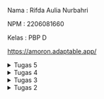 Nama    : Rifda Aulia Nurbahri

NPM     : 2206081660

Kelas   : PBP D

https://amoron.adaptable.app/

<details>

<summary>Tugas 5</summary>

<h1>Manfaat Elemen Selector</h1>

Element selector adalah selector CSS yang memilih elemen HTML berdasarkan nama tag-nya. Misalnya, selector `p` akan memilih semua elemen `<p>` di dokumen. Element selector berguna untuk mengatur gaya umum untuk elemen tertentu, seperti warna font, ukuran font, margin, padding, dll. Element selector sebaiknya digunakan ketika kita ingin menerapkan gaya yang konsisten dan seragam untuk elemen yang sama di seluruh halaman web.
    
<h1>HTML5 Tag</h1>

HTML5 Tag adalah tag HTML yang diperkenalkan atau diperbarui dalam versi HTML5. Beberapa contoh HTML5 Tag adalah:
1. `<article>`: Menentukan konten mandiri yang dapat berdiri sendiri atau didistribusikan secara terpisah, seperti artikel blog, berita, komentar, dll.
2. `<aside>`: Menentukan konten yang terkait secara tidak langsung dengan konten utama halaman, seperti sidebar, kotak iklan, dll.
3. `<audio>`: Menentukan suara atau musik yang tertanam dalam halaman, dan menyediakan kontrol pemutar untuk pengguna.
4. `<canvas>`: Menentukan area grafis yang dapat digambar dengan menggunakan skrip (biasanya JavaScript), seperti membuat grafik, animasi, game, dll.
5. `<datalist>`: Menentukan daftar opsi yang telah ditentukan sebelumnya untuk kontrol input, seperti kotak teks dengan fitur autocompletion.
6. `<details>`: Menentukan detail tambahan yang dapat dilihat atau disembunyikan oleh pengguna, seperti FAQ, petunjuk, dll.
7. `<figure>`: Menentukan konten mandiri yang biasanya memiliki keterangan, seperti gambar, diagram, kutipan, dll.
8. `<footer>`: Menentukan footer untuk dokumen atau bagian, seperti informasi hak cipta, tautan navigasi, dll.
9. `<header>`: Menentukan header untuk dokumen atau bagian, seperti judul, logo, menu, dll.
10. `<nav>`: Menentukan bagian navigasi dalam halaman, seperti menu utama, breadcrumb, dll.
11. `<section>`: Menentukan bagian dalam dokumen yang memiliki topik terkait, seperti bab buku, subjudul artikel, dll.
12. `<video>`: Menentukan video yang tertanam dalam halaman, dan menyediakan kontrol pemutar untuk pengguna.

<h1>Perbedaan antara Margin dan Padding</h1>

Margin dan padding adalah properti CSS yang berhubungan dengan ruang di sekitar dan di dalam elemen. Perbedaan utamanya adalah:
- Margin adalah ruang di luar elemen. Margin digunakan untuk membuat jarak antara elemen dengan elemen lain di sekitarnya. Margin tidak termasuk dalam ukuran elemen dan tidak mempengaruhi warna latar belakang atau gambar elemen. Margin juga dapat menyebabkan fenomena collapsing margin, yaitu ketika margin vertikal dari dua elemen bersebelahan saling tumpang tindih dan menghasilkan margin gabungan yang lebih kecil dari jumlah margin aslinya.
- Padding adalah ruang di dalam elemen. Padding digunakan untuk membuat jarak antara konten dengan batas elemen. Padding termasuk dalam ukuran elemen dan mempengaruhi warna latar belakang atau gambar elemen. Padding tidak menyebabkan collapsing margin.
    
<h1>Perbedaan antara framework CSS Tailwind dan Bootstrap</h1>

Framework CSS Tailwind dan Bootstrap adalah framework CSS yang populer dan banyak digunakan oleh para pengembang web. Perbedaan utamanya adalah:
- Tailwind adalah framework CSS utility-first yang memberikan kelas utilitas untuk membangun desain kustom. Tailwind tidak menawarkan komponen siap pakai yang dapat digunakan langsung, melainkan memberikan alat untuk membuatnya dengan cepat dan mudah. Tailwind lebih fleksibel dan dapat disesuaikan sesuai kebutuhan dan preferensi pengembang. Tailwind juga menghasilkan kode CSS yang lebih ringkas dan efisien dengan menggunakan fitur PurgeCSS yang menghapus kelas utilitas yang tidak digunakan dari file CSS akhir.
- Bootstrap adalah framework CSS komponen-based yang memberikan komponen siap pakai yang dirancang untuk bekerja dengan baik bersama-sama. Bootstrap memudahkan pengembang untuk membuat website dengan cepat dengan gaya yang konsisten. Bootstrap juga menyediakan sistem grid responsif yang memudahkan pengembang untuk mengatur layout website. Bootstrap kurang fleksibel dan dapat disesuaikan dibandingkan dengan Tailwind, karena pengembang harus mengikuti aturan dan konvensi yang ditetapkan oleh Bootstrap. Bootstrap juga cenderung menghasilkan kode CSS yang lebih besar dan berlebihan karena mengandung banyak komponen dan kelas yang mungkin tidak dibutuhkan oleh pengembang.

Kapan sebaiknya kita menggunakan Bootstrap daripada Tailwind, dan sebaliknya? Jawabannya tergantung pada kebutuhan dan tujuan proyek web yang sedang dikerjakan. Secara umum, kita sebaiknya menggunakan Bootstrap jika:
- Kita ingin membuat website dengan cepat tanpa harus memikirkan desain kustom.
- Kita ingin menggunakan komponen siap pakai yang sudah teruji dan terintegrasi dengan baik.
- Kita tidak terlalu peduli dengan ukuran file CSS atau kinerja website.
- Kita tidak ingin belajar banyak kelas utilitas baru atau menulis CSS sendiri.
- Kita tidak keberatan dengan gaya default Bootstrap yang mungkin sudah terlalu umum atau membosankan.

Sebaliknya, kita sebaiknya menggunakan Tailwind jika:
- Kita ingin membuat website dengan desain kustom yang unik dan sesuai dengan visi kita.
- Kita ingin memiliki kontrol penuh atas gaya dan layout website.
- Kita peduli dengan ukuran file CSS atau kinerja website.
- Kita ingin belajar banyak kelas utilitas baru atau menulis CSS sendiri.
- Kita ingin menghindari gaya default Bootstrap yang mungkin sudah terlalu umum atau membosankan.

<h1>Implementasi Checklist</h1>

</details>

<details>

<summary> Tugas 4 </summary>

<h1> Django UserCreationForm </h1>

Django UserCreationForm adalah formulir yang digunakan untuk membuat pengguna baru yang dapat menggunakan aplikasi web kita. Formulir ini memiliki tiga bidang: username, password1, dan password2 (yang pada dasarnya digunakan untuk konfirmasi password).

Berikut adalah beberapa kelebihan dan kekurangan dari Django UserCreationForm:

Kelebihan:

1. Django UserCreationForm merupakan bagian dari sistem otentikasi pengguna bawaan Django.

2. Formulir ini memiliki fungsi save() yang memungkinkan kita untuk menyimpan instance Pengguna ke dalam basis data.

3. Django UserCreationForm memiliki fitur keamanan bawaan yang cukup kuat untuk melindungi aplikasi web dari ancaman seperti SQL injection, Cross-site scripting, Clickjacking dan berbagai bentuk serangan lainnya.

Kekurangan:

1. Django secara umum dianggap sebagai perangkat lunak monolitik yang besar. Hal ini memungkinkan komunitas untuk mengembangkan ratusan modul dan aplikasi yang dapat digunakan kembali, tetapi juga membatasi kecepatan pengembangan Django.

2. Django perlu mempertahankan kompatibilitas mundur, sehingga perkembangannya berlangsung lambat.

3. Kerangka kerja ini mendorong kita ke dalam pola tertentu, tetapi lebih menyenangkan ketika kita dapat memprogram sendiri memilih arsitektur, struktur, dan pola desain.

<h1> Perbedaan Antara Autentikasi dan Otorisasi dalam Konteks Django </h1>

Dalam konteks Django, autentikasi dan otorisasi memiliki peran yang sangat penting dan berbeda:

Autentikasi adalah proses verifikasi identitas pengguna. Dengan kata lain, sistem memastikan bahwa pengguna adalah siapa yang mereka klaim. Misalnya, ketika pengguna mencoba masuk, sistem akan memeriksa apakah kombinasi nama pengguna dan kata sandi yang diberikan cocok dengan apa yang ada di basis data.

Otorisasi, di sisi lain, menentukan apa yang dapat dilakukan pengguna yang telah terautentikasi. Ini berarti sistem memeriksa hak akses pengguna dan memutuskan apakah mereka diizinkan untuk melakukan tindakan tertentu (misalnya, mengedit atau menghapus suatu pos).

Kedua konsep ini penting karena mereka membantu menjaga keamanan aplikasi web Django. Autentikasi membantu mencegah akses yang tidak sah dengan memastikan hanya pengguna yang sah yang dapat masuk. Sementara itu, otorisasi membantu mencegah penyalahgunaan aplikasi dengan membatasi apa yang dapat dilakukan pengguna setelah mereka masuk.

<h1>Cookies dalam Konteks Aplikasi Web</h1>

Cookies dalam konteks aplikasi web adalah file teks kecil yang berisi potongan data — seperti nama pengguna dan kata sandi — yang digunakan untuk mengidentifikasi komputer kita saat kita menggunakan jaringan. Cookies spesifik digunakan untuk mengidentifikasi pengguna spesifik dan meningkatkan pengalaman browsing web mereka.

Django menggunakan cookies dalam manajemen sesi pengguna. Django menyediakan kerangka kerja sesi yang memungkinkan kita menyimpan dan mengambil data secara acak berdasarkan setiap pengunjung situs. Django mengabstraksi proses pengiriman dan penerimaan cookies, dengan menempatkan cookie ID sesi di sisi klien, dan menyimpan semua data terkait di sisi server. Dengan cara ini, hanya ID sesi yang terlihat oleh pengguna, sementara data sesi tetap tersembunyi di server.

Untuk menggunakan sesi berbasis cookies, kita dapat mengatur pengaturan SESSION_ENGINE menjadi “django.contrib.sessions.backends.signed_cookies”. Data sesi akan disimpan menggunakan alat Django untuk penandatanganan kriptografis dan pengaturan SECRET_KEY.

Penting untuk dicatat bahwa meskipun cookies sangat berguna untuk mempertahankan status aplikasi dan memberikan pengalaman yang dipersonalisasi kepada pengguna, mereka juga dapat menimbulkan masalah privasi jika tidak ditangani dengan benar. Oleh karena itu, penting untuk selalu menggunakan praktek terbaik keamanan saat bekerja dengan cookies.

<h1>Keamanan Penggunaan Cookies</h1>

Penggunaan cookies dalam pengembangan web umumnya dianggap aman. Cookies sendiri cukup tidak berbahaya; mereka diproses dan disimpan oleh browser web kita dan sangat penting untuk beberapa fungsi di situs web. Mereka tidak menyebar virus atau malware. Mereka tidak dapat membaca dokumen atau informasi lain dari hard drive kita. Mereka tidak mengetahui dan tidak mengandung kata sandi kita, alamat email kita, atau informasi pribadi lainnya.

Namun, meskipun cookies secara umum aman, ada beberapa risiko keamanan dan privasi yang perlu diwaspadai:

1. Pelacakan Pengguna: Cookies dapat digunakan oleh situs web untuk melacak perilaku pengguna, yang dapat menimbulkan masalah privasi.

2. Serangan Pencurian Cookie (Cookie Theft): Jika seorang penyerang dapat mencuri cookie dari pengguna, mereka mungkin dapat menyamar sebagai pengguna tersebut.

3. Serangan Pemalsuan Permintaan Situs Lintas (Cross-Site Request Forgery): Seorang penyerang dapat memanfaatkan fakta bahwa cookies disertakan dalam setiap permintaan ke situs web untuk memaksa pengguna melakukan tindakan yang tidak mereka inginkan.

<h1>Implementasi Checklist</h1>

<h2>Mengimplementasi Fungsi Registrasi, Login, dan Logout</h2>

1. Mengimplementasi Fungsi Registrasi

Pertama-tama saya membuka `views.py` yang ada pada subdirektori `main` dan membuat fungsi dengan nama `register` yang menerima parameter `request`. Saya mengimpor `redirect`, `UserCreationForm`, dan `messages` untuk keperluan fungsi ini. 

```python
from django.shortcuts import redirect
from django.contrib.auth.forms import UserCreationForm
from django.contrib import messages  
```

Berikut adalah fungsi `register` yang dibuat

```python
def register(request):
    form = UserCreationForm()

    if request.method == "POST":
        form = UserCreationForm(request.POST)
        if form.is_valid():
            form.save()
            messages.success(request, 'Your account has been successfully created!')
            return redirect('main:login')
    context = {'form':form}
    return render(request, 'register.html', context)
```

Setelah itu saya membuat laman `register.html` pada `main/templates`

```html
{% extends 'base.html' %}

{% block meta %}
    <title>Register</title>
{% endblock meta %}

{% block content %}  

<div class = "login">
    
    <h1>Register</h1>  

        <form method="POST" >  
            {% csrf_token %}  
            <table>  
                {{ form.as_table }}  
                <tr>  
                    <td></td>
                    <td><input type="submit" name="submit" value="Daftar"/></td>  
                </tr>  
            </table>  
        </form>

    {% if messages %}  
        <ul>   
            {% for message in messages %}  
                <li>{{ message }}</li>  
                {% endfor %}  
        </ul>   
    {% endif %}

</div>  

{% endblock content %}
```

Saya juga mengimpor fungsi `register` ke `urls.py` dan menambahkan path url ke dalam `urlpatterns`

```python
from main.views import register
```

```python
path('register/', register, name='register'),
```

2. Mengimplementasi Fungsi Login

Pada `views.py` saya menambahkan import `authenticate` dan `login`

```python
from django.contrib.auth import authenticate, login
```

Selanjutnya saya membuat fungsi `login`

```python
def login_user(request):
    if request.method == 'POST':
        username = request.POST.get('username')
        password = request.POST.get('password')
        user = authenticate(request, username=username, password=password)
        if user is not None:
            login(request, user)
            return redirect('main:show_main')
        else:
            messages.info(request, 'Sorry, incorrect username or password. Please try again.')
    context = {}
    return render(request, 'login.html', context)
```

Saya juga membuat laman `login.html` baru pada `main/templates`

```html
{% extends 'base.html' %}

{% block meta %}
    <title>Login</title>
{% endblock meta %}

{% block content %}

<div class = "login">

    <h1>Login</h1>

    <form method="POST" action="">
        {% csrf_token %}
        <table>
            <tr>
                <td>Username: </td>
                <td><input type="text" name="username" placeholder="Username" class="form-control"></td>
            </tr>
                    
            <tr>
                <td>Password: </td>
                <td><input type="password" name="password" placeholder="Password" class="form-control"></td>
            </tr>

            <tr>
                <td></td>
                <td><input class="btn login_btn" type="submit" value="Login"></td>
            </tr>
        </table>
    </form>

    {% if messages %}
        <ul>
            {% for message in messages %}
                <li>{{ message }}</li>
            {% endfor %}
        </ul>
    {% endif %}     
        
    Don't have an account yet? <a href="{% url 'main:register' %}">Register Now</a>

</div>

{% endblock content %}
```

Pada `urls.py` saya mengimport fungsi `login_user` dan menambahkan path url ke dalam `urlpatterns`

```python
from main.views import login_user
```

```python
...
path('login/', login_user, name='login'),
...
```

3. Mengimplementasikan Fungsi Logout

Pada `views.py` saya menambahkan import `logout`

```python
from django.contrib.auth import logout
```

Kemudian saya membuat fungsi `logout` dengan parameter `request`

```python
def logout_user(request):
    logout(request)
    return redirect('main:login')
```

Saya juga menambahkan button logout pada `main.html` yang ada pada `main/templates`

```html
...
<a href="{% url 'main:logout' %}">
    <button>
        Logout
    </button>
</a>
...
```

Terakhir saya membuka `urls.py` kembali yanga da pada folder `main` untuk mengimport fungsi `logout_user` yang telah dibuat dan menambahkan path url ke dalam `urlpatterns`

```python
from main.views import logout_user
```

```python
...
path('logout/', logout_user, name='logout'),
...
```

<h2>Membuat 2 Akun Pengguna dengan 3 Dummy Data</h2>

Pertama-tama saya menjalankan `python manage.py runserver` pada direktori lokal `amoron`. Setelah server berhasil dijalankan saya membuka `http://localhost:8000/`. Pada laman tersebut saya melakukan `register`. Register ini dilakukan pada `register.html` yang telah saya buat. Saya membuat dua akun dengan username `rifda` dan `hantu`. Setelah akun berhasil dibuat, saya melakukan login pada masing-masing akun, tampilan login ini sesuai dengan `login.html` yang telah saya buat. Terakhir saya menambahkan tiga dummy data dengan klik tombol `Add New Product`


<h2>Menghubungkan Model Item dengan User</h2>

Hal yang pertama saya lakukan adalah membuka `models.py` yang ada pada subdirektori `main` dan melakukan import

```python
from django.contrib.auth.models import User
```

Pada model `Product` yang telah dibuat saya menambahkan kode berikut

```python
class Product(models.Model):
    user = models.ForeignKey(User, on_delete=models.CASCADE)
    ...
```

Setelah itu, pada `views.py` saya mengubah bagian conditional if pada kode fungsi `create_product`menjadi sebagai berikut

```python
def create_product(request):
 form = ProductForm(request.POST or None)

 if form.is_valid() and request.method == "POST":
     product = form.save(commit=False)
     product.user = request.user
     product.save()
     return HttpResponseRedirect(reverse('main:show_main'))
 ...
```

Pada fungsi `show_main` saya juga mengubah variable `products` menjadi sebagauiberikut agar `Product` yang ditampilkan adalah `Product` yang terasosiasikan dengan pengguna yang sedang login

```python
def show_main(request):
    products = Product.objects.filter(user=request.user)
...
```

Karena melakukan modifikasi pada model maka saya melakukan migrasi model dengan menjalankan `python manage.py makemigration` serta `python manage.py migrate`.

<h2>Menampilkan detail informasi pengguna yang sedang Logged in</h2>

Untuk menampilkan pengguna yang sedang login saya hanya mengganti value dari `name` pada fungsi `show_main` yang ada pada `view.py` menjadi seperti berikut

```python
def show_main(request):
    products = Product.objects.filter(user=request.user)

    context = {
        'name': request.user.username,
    ...
    }
```

Saya menerapkan cookies untuk menambahkan data last login dan menampilkannya ke halaman main.

Pertama-tama saya melakukan impor  `HttpResponseRedirect`, `reverse`, dan `datetime` pada `views.py` yang ada di subdirektori `main`

```python
import datetime
from django.http import HttpResponseRedirect
from django.urls import reverse
```

Pada fungsi `login_user` saya mengganti kode yang ada pada blok `if user is nor None` untuk menambahkan cookie `last_login` agar dapat melihat kapan terakhir kali pengguna melakukan login

```python
...
if user is not None:
    login(request, user)
    response = HttpResponseRedirect(reverse("main:show_main")) 
    response.set_cookie('last_login', str(datetime.datetime.now()))
    return response
...
```

Saya juga mengubah fungsi `show_main` dengan menambahkan key `last_login` seperti berikut

```python
def show_main(request):
    products = Product.objects.filter(user=request.user)

    context = {
        'name': request.user.username,
        'app': 'Amoron Rental',
        'kelas' : 'PBP D',
        'products' : products,
        'last_login': request.COOKIES['last_login'],
    }

    return render(request, "main.html", context)
```

Pada fungsi `logout_user` juga diubah menjadi seperti berikut

```python
def logout_user(request):
    logout(request)
    response = HttpResponseRedirect(reverse('main:login'))
    response.delete_cookie('last_login')
    return response
```

Terakhir, untuk menampilkan data last login pada laman, saya menambahkan kode berikut pada `main.html`

```html
<h5>Sesi terakhir login: {{ last_login }}</h5>
```

<h1> BONUS </h1>

Berikut adalah pengimplementasian tombol `Delete`, `Increment Amount`, dan `Decrement Amount` yang fungsional

[![message-Image-1695724041601.jpg](https://i.postimg.cc/rmD4905m/message-Image-1695724041601.jpg)](https://postimg.cc/0MqrkNWR)

</details>

<details>
    
<summary> Tugas 3 </summary>

<h1>Perbedaan antara form POST dan form GET dalam Django</h1>

Dalam Django, form POST dan form GET memiliki perbedaan dalam cara mereka mengirimkan data:

- Form POST: Form ini mengirimkan data dengan cara membundel data formulir, mengenkodasinya untuk transmisi, mengirimkannya ke server, dan kemudian menerima kembali responsnya. Data yang dikirimkan tidak ditampilkan di URL.

- Form GET: Form ini mengirimkan data dengan cara membundel data yang dikirimkan menjadi sebuah string, dan menggunakan string ini untuk membuat URL. Data yang dikirimkan akan ditampilkan di URL.

Jadi, perbedaan utama antara keduanya adalah bagaimana data dikirimkan dan apakah data tersebut ditampilkan di URL atau tidak.

<h1>Perbedaan Utama antara XML, JSON, dan HTML dalam Konteks Pengiriman Data</h1>

XML, JSON, dan HTML adalah teknologi yang digunakan untuk mengelola dan mengirimkan data, tetapi mereka memiliki perbedaan utama dalam konteks pengiriman data:

- XML (eXtensible Markup Language): XML adalah bahasa markup yang digunakan untuk menyimpan dan berbagi data antar aplikasi. XML memiliki struktur pohon dalam membentuk datanya dengan menggunakan tag dan atribut. XML dapat digunakan dalam berbagai bahasa pemrograman seperti Java, Python, atau C#. Selain itu, XML juga digunakan dalam web service, message passing, dan pembuatan dokumen.

- JSON (JavaScript Object Notation): JSON adalah format pertukaran data terbuka yang dapat dibaca baik oleh manusia maupun mesin. JSON bersifat independen dari setiap bahasa pemrograman dan merupakan output API umum dalam berbagai aplikasi. JSON menggunakan struktur data yang mirip dengan objek-objek JavaScript. Data disimpan dalam bentuk key-value pairs, yang bisa menjadi array atau nested objects.

- HTML (HyperText Markup Language): HTML adalah bahasa markup yang digunakan untuk membuat halaman web dan aplikasi web. HTML mengurus tampilan dari dokumen dan bagaimana dokumen ini diakses di browser. HTML dapat mengubah teks menjadi gambar, tabel, tautan, dll.

Jadi, perbedaan utama antara ketiganya adalah bagaimana data disajikan dan dikirimkan:

- XML berfokus pada struktur dan konteks data.
- JSON berfokus pada transfer data dengan struktur yang lebih sederhana dan ringan.
- HTML berfokus pada penyajian data.

<h1>Alasan JSON sering digunakan dalam pertukaran data antara aplikasi web modern</h1>

JSON (JavaScript Object Notation) sering digunakan dalam pertukaran data antara aplikasi web modern karena beberapa alasan berikut:

- Ringan: JSON adalah format yang ringan, yang memungkinkan data dikirim dengan cepat melalui jaringan.
- Struktur Data Sederhana: Berbeda dengan XML dan format lainnya yang memiliki fungsi serupa, JSON memiliki struktur data yang sederhana dan mudah dipahami.
- Mudah Dibaca oleh Manusia dan Mesin: JSON dirancang agar mudah dibaca oleh manusia, membuatnya menjadi format yang baik untuk debugging dan inspeksi data1. Selain itu, JSON juga mudah dipahami oleh mesin.
- Dukungan Lintas Platform: JSON didukung oleh sebagian besar bahasa pemrograman modern, sehingga data dalam format JSON dapat dengan mudah diolah dan dimanipulasi di berbagai platform.
- Fleksibilitas dalam Representasi Data: JSON memungkinkan representasi yang fleksibel dari berbagai jenis data. Ini dapat mencakup tipe data dasar seperti string, angka, boolean, serta struktur yang lebih kompleks seperti objek dan array.
- Penggunaan Luas dalam API: JSON sering digunakan pada API karena struktur kode yang lebih ringkas dan mudah dipahami daripada XML.

<h1> Implementasi Checklist </h1>

<h2>Membuat Input Form untuk Menambahkan Objek Model pada App Sebelumnya</h2>

Pertama-tama saya membuat berkas baru pada direktori `main` dengan nama `forms.py`. Berikut adalah isi `forms.py` saya.

```python
from django.forms import ModelForm
from main.models import Product

class ProductForm(ModelForm):
    class Meta:
        model = Product
        fields = ["name", "description", "status", "amount", "price"]
```

Pada `fields` terdapat `name`, `description`, `status`, `amount`, dan `price` yang sesuai dengan variable yang ada pada `models.py` milik saya

Kemudian saya memodifikasi file `views.py`. Saya mengimport modul dan membuat fungsi baru bernama `create_product`

```python
def create_product(request):
    form = ProductForm(request.POST or None)

    if form.is_valid() and request.method == "POST":
        form.save()
        return HttpResponseRedirect(reverse('main:show_main'))

    context = {'form': form}
    return render(request, "create_product.html", context)
```

Saya juga mengubah fungsi `show_main` yang sudah ada pada berkas `views.py` menjadi seperti berikut 

```python
def show_main(request):
    products = Product.objects.all()
    
    context = {
        'app': 'Amoron Rental',
        'nama': 'Rifda Aulia Nurbahri',
        'kelas' : 'PBP D',
        'products' : products
    }

    return render(request, "main.html", context)
```

Pada `urls.py` di `main` saya menambahkan path url ke dalam `urlpattern`

```python
path('create-product', create_product, name='create_product'),
```

Kemudian saya membuat berkas baru HTML dengan nama `create_product.html` pada direktori `main/templates`

```html
{% extends 'base.html' %} 

{% block content %}
<h1 style="color:firebrick;">Add Rentable Appliances</h1>

<form method="POST">
    {% csrf_token %}
    <table style="background-color:lightgrey;">
        {{ form.as_table }}
        <tr>
            <td></td>
            <td>
                <input type="submit" value="Add Product" style="background-color:green; color:white;"/>
            </td>
        </tr>
    </table>
</form>

{% endblock %}
```

<h2>Menambahkan 5 Fungsi Views untuk Melihat Objek yang Sudah Ditambahkan dalam Format HTML, XML, JSON, XML by ID, dan JSON by ID</h2>

Pertama-tama saya membuka `views.py` pada direktori `main` dan melakukan import modul

```python
from django.http import HttpResponseRedirect
from main.forms import ProductForm
from django.urls import reverse
from main.models import Product
from django.http import HttpResponse
from django.core import serializers
```

Kemudian saya membuat fungsi baru dengan nama `create_product` untuk menampilkan data produk data HTML

```python
def create_product(request):
    form = ProductForm(request.POST or None)

    if form.is_valid() and request.method == "POST":
        form.save()
        return HttpResponseRedirect(reverse('main:show_main'))

    context = {'form': form}
    return render(request, "create_product.html", context)
```

Saya juga mengubah fungsi `show_main` yang sudah ada pada berkas `views.py` menjadi seperti berikut 

```python
def show_main(request):
    products = Product.objects.all()
    
    context = {
        'app': 'Amoron Rental',
        'nama': 'Rifda Aulia Nurbahri',
        'kelas' : 'PBP D',
        'products' : products
    }

    return render(request, "main.html", context)
```

Kemudian saya menambahkan fungsi `show_xml` dan `show_json` untuk mengembalikan data dalam bentuk XML dan JSON

```python
def show_xml(request):
    data = Product.objects.all()
    return HttpResponse(serializers.serialize("xml", data), content_type="application/xml")
```

```python
def show_json(request):
    data = Product.objects.all()
    return HttpResponse(serializers.serialize("json", data), content_type="application/json")
```

Saya juga menambahkan fungsi untuk mengembalikan data berdasarkan ID dalam bentuk XML dan JSON

```python
def show_xml_by_id(request, id):
    data = Product.objects.filter(pk=id)
    return HttpResponse(serializers.serialize("xml", data), content_type="application/xml")
```

```python
def show_json_by_id(request, id):
    data = Product.objects.filter(pk=id)
    return HttpResponse(serializers.serialize("json", data), content_type="application/json")
```

<h2>Membuat Routing URL untuk Tiap Views</h2>

Pertama-tama saya membuka `urls.py` yang ada pada folder `main` dan mengimport fungsi fungsi yang sudah saya buat pada poin nomor 2

```python
from main.views import show_main, create_product, show_xml, show_json, show_xml_by_id, show_json_by_id
```

Kemudian saya menambahkan path url ke dalam `urlpatterns` untuk mengakses fungsi yang sudah diimpor

```python
urlpatterns = [
    path('', show_main, name='show_main'),
    path('create-product', create_product, name='create_product'),
    path('xml/', show_xml, name='show_xml'),
    path('json/', show_json, name='show_json'),
    path('xml/<int:id>/', show_xml_by_id, name='show_xml_by_id'),
    path('json/<int:id>/', show_json_by_id, name='show_json_by_id')
]
```

<h2>Mengakses URL Menggunakan Postman</h2>

Pertama-tama saya membuka Postman dan melakukan `Send` request baru dengan method `GET` dan url
http://localhost:8000 untuk get html

[![message-Image-1694872656652.jpg](https://i.postimg.cc/bJwXJbb2/message-Image-1694872656652.jpg)](https://postimg.cc/Y4ZDDvdp)

[![message-Image-1695176106233.jpg](https://i.postimg.cc/3rcy4GVV/message-Image-1695176106233.jpg)](https://postimg.cc/G9v364cx)

[![message-Image-1695176353307.jpg](https://i.postimg.cc/pVhjBkfR/message-Image-1695176353307.jpg)](https://postimg.cc/6TKTWrbm)

[![message-Image-1695176353307.jpg](https://i.postimg.cc/pVhjBkfR/message-Image-1695176353307.jpg)](https://postimg.cc/6TKTWrbm)

`notes : screenshot get html diambil ketika saya menambahkan data baru jadi untuk get xml dan json isinya cuman ada dua product`

Kemudian url selanjutnya adalah http://localhost:8000/xml dan http://localhost:8000/xml/1

[![message-Image-1694872674810.jpg](https://i.postimg.cc/YCtBVJ93/message-Image-1694872674810.jpg)](https://postimg.cc/rKZHRZ50)

[![message-Image-1694872723766.jpg](https://i.postimg.cc/gkYMPdVn/message-Image-1694872723766.jpg)](https://postimg.cc/9znPG6Nh)

Terakhir, saya membuat request dengan method `GET` dengan url http://localhost:8000/json dan http://localhost:8000/json/1

[![message-Image-1694872751331.jpg](https://i.postimg.cc/L6n1PbRx/message-Image-1694872751331.jpg)](https://postimg.cc/WhczLSdZ)

[![message-Image-1694872762671.jpg](https://i.postimg.cc/260xkLFy/message-Image-1694872762671.jpg)](https://postimg.cc/2bBWT6tN)

<h1>BONUS</h1>

Untuk mengimplementasi bonus ini, saya menambahkan kode berikut pada file `main.html`

```html
<h2>You saved {{ products.count }} item(s) in this app</h2>
```

[![message-Image-1695026243103.jpg](https://i.postimg.cc/PqSymt06/message-Image-1695026243103.jpg)](https://postimg.cc/WDJ0VPNr)

</details>

<details>

<summary> Tugas 2 </summary>

<h1>Pembuatan Proyek Django</h1>

Pertama-tama saya membuka terminal untuk menyalakan virtual environment, kemudian saya membuat direktori baru dengan nama amoron yang diinisiasi dengan git. Pada direktori tersebut saya menambahkan beberapa dependencies dan memasangnya. Setelah itu saya membuat proyek Django bernama amoron dengan perintah`django-admin startproject amoron .`

<h1>Membuat Aplikasi Main pada Proyek Django</h1>

Pada tahap ini akan terbentuk direktori baru dengan nama main yang merupakan struktur awal dari aplikasi amoron. Saya menjalankan perintah berikut untuk membuat aplikasi main `python manage.py startapp main`. Kemudian saya menambahkan `'main'` ke list `INSTALLED_APPS` pada `settings.py`

<h1>Melakukan Routing pada Proyek</h1>

Pertama-tama saya membuat berkas`urls.py`pada direktori `main` kemudian saya mengisi `urls.py` dengan kode berikut
```python
from django.urls import path
from main.views import show_main

app_name = 'main'

urlpatterns = [
    path('', show_main, name='show_main'),
]
```
Setelah itu saya membuka berkas `urls.py` yang ada pada direktori `amoron`. Saya mengimpor fungsi `include` dari `django.urls` dan menambahkan rute url seperti di bawah ini agar adaptable bisa diakses
```python
from django.contrib import admin
from django.urls import path
from django.urls import path, include

urlpatterns = [
    path('admin/', admin.site.urls),
    path('', include('main.urls')),
    path('main/', include('main.urls'))
]
```

<h1>Membuat Model pada Aplikasi Main</h1>

Saya membuka file `models.py` pada direktori aplikasi `main` lalu mengisi berkas `models.py` dengan kode berikut
```python
from django.db import models

class Product(models.Model):
    name = models.CharField(max_length=255)
    amount = models.IntegerField()
    description = models.TextField()
    status = models.CharField(max_length=255)
    price = models.IntegerField()
```
Aplikasi saya memiliki atribut `name`, `amount`, `description`, `status`, dan `price`. Setelah itu saya melakukan migrasi model.

<h1>Membuat Fungsi untuk Dikembalikan ke Template HTML</h1>

Saya mengimpor fungsi `render` dari modul `django.shortcuts` kemudian saya menambahkan fungsi berikut
```python
def show_main(request):
    context = {
        'app': 'Amoron Rental',
        'nama': 'Rifda Aulia Nurbahri',
        'kelas' : 'PBP D'
    }

    return render(request, "main.html", context)
```
Sebelum itu saya sudah melakukan editing pada `main.html` di direktori `templates` agar tampilan web sesuai dengan yang saya mau.

<h1>Melakukan Deployment pada Adaptable</h1>

Saya melakukan `add`, `commit`, `push` pada repositori utama `amoron` ke GitHub. Setelah itu saya menghubungkan Adaptable saya dengan repositori tersebut dan memilih `Python App Template` sebagai template deployment dan `PostgreSQL` sebagai tipe basis data yang akan digunakan. Selanjutnya adalah penyesuaian python version dan memasukkan perintah `python manage.py migrate && gunicorn amoron.wsgi` pada `Start Command`. Terakhir, saya mencentang bagian `HTTP Listener on Port` dan memulai proses deployment aplikasi.

<h1>Request Client ke Web Aplikasi Berbasis Django</h1>

Berikut adalah bagan yang berisi request client ke web web aplikasi berbasis Django beserta responnya dan kaitan antara `urls.py`, `views.py`, `models.py`, dan berkas `html`.

<h2>Bagan</h2>

[![http-request-2.png](https://i.postimg.cc/q7dqkM7b/http-request-2.png)](https://postimg.cc/dh4w6Frr)

<h2>Kaitan</h2>

1. `urls.py` adalah bagian dari Django yang digunakan untuk mengatur routing atau penentuan alamat URL mana yang akan dihubungkan dengan tampilan (views) apa. Pada berkas `urls.py`, terdapat definisi pola URL dan mengarahkannya ke tampilan (views) yang sesuai.
2. Berkas `views.py` berisi fungsi-fungsi (views) yang akan dijalankan ketika pengguna mengakses alamat URL tertentu. Views ini mengambil permintaan HTTP dari pengguna, memprosesnya, dan mengembalikan respons HTTP yang akan ditampilkan kepada pengguna.
3. Berkas `models.py` digunakan untuk mendefinisikan struktur dan hubungan data dalam aplikasi. Ini adalah tempat di mana developer mendefinisikan model-model Django, yang mewakili tabel-tabel dalam database.
4. Berkas `HTML` adalah bagian dari tampilan dalam Django. Berkas ini digunakan untuk mengatur tampilan halaman web yang akan ditampilkan kepada pengguna. Dalam berkas HTML, developer dapat memanfaatkan sintaks template Django untuk menampilkan data dari views dan model, sehingga menghasilkan halaman web yang dinamis

Dengan cara ini, alur kerja dasar dalam pengembangan aplikasi Django adalah sebagai berikut:
1. Pengguna mengakses URL tertentu dalam aplikasi.
2. Berkas `urls.py` mengarahkan URL tersebut ke views yang sesuai.
3. Views dalam `views.py` memproses permintaan, berinteraksi dengan model jika diperlukan, dan merender template HTML.
4. Template HTML digunakan untuk menghasilkan halaman web yang dikirimkan kepada client sebagai respons HTTP.

<h1>Pentingnya Virtual Environment</h1>

Virtual environment (venv) adalah alat yang sangat berguna dalam dalam pengembangan aplikasi web berbasis Django. Berikut adalah beberapa alasan mengapa kita menggunakan virtual environment:
1. Isolasi Proyek : Virtual environment memungkinkan kita untuk membuat lingkungan kerja yang terisolasi untuk setiap proyek Python. Ini berarti bahwa setiap proyek memiliki salinan independen dari library Python yang diperlukan, dan tidak akan bersinggungan dengan library dari proyek lain. Hal ini membantu menghindari konflik dan masalah kompatibilitas antara proyek-proyek yang berbeda.
2. Manajemen Dependensi : Virtual environment memungkinkan kita untuk menginstal dan mengelola dependensi proyek secara terisolasi. Kita dapat membuat daftar dependensi proyek kita dalam berkas seperti requirements.txt.
3. Keamanan : Dengan menggunakan virtual environment, kita dapat menghindari pengubahan tidak sengaja atau penyusupan oleh berkas atau library di luar kendali proyek kita.

Secara teknis kita masih dapat membuat aplikasi web berbasis Django tanpa menggunakan virtual environment. Namun, hal ini tidak dianjurkan karena akan menyulitkan manajemen dependensi, meningkatkan risiko konflik antara proyek, dan dapat membuat instalasi dan pengelolaan proyek lebih rumit. Dengan virtual environment, kita dapat memaksimalkan isolasi, manajemen dependensi, dan kemudahan pengembangan aplikasi Django kita. Oleh karena itu, sangat disarankan untuk menggunakan virtual environment dalam pengembangan proyek Django.

<h1>MVC, MVT, dan MVVM</h1>

MVC, MVT, dan MVVM adalah tiga pola arsitektur perangkat lunak yang digunakan dalam pengembangan aplikasi. Meskipun semuanya memiliki konsep dasar yang mirip, mereka digunakan dalam berbagai kerangka kerja dan bahasa pemrograman. Berikut adalah penjelasan singkat tentang masing-masing pola serta perbedaannya:

1. MVC (Model-View-Controller):
   * Model: Mewakili data dan logika bisnis. Ini adalah komponen yang bertanggung jawab untuk mengelola data aplikasi dan memproses logika bisnis.
   * View: Bertanggung jawab untuk tampilan dan presentasi data kepada pengguna. Ini adalah bagian yang menampilkan informasi dari Model ke pengguna.
   * Controller: Bertindak sebagai pengontrol antara Model dan View. Ini mengatur alur kerja aplikasi, menerima masukan dari pengguna, dan mengubah Model atau View sesuai kebutuhan.
   
   Perbedaan: Pada MVC, View dan Controller biasanya lebih terhubung secara erat daripada Model. Model tidak berinteraksi langsung dengan View, tetapi melalui Controller.

2. MVT (Model-View-Template):
   * Model: Mirip dengan MVC, ini adalah komponen yang mengelola data dan logika bisnis.
   * View: Sama dengan MVC, ini adalah bagian yang menampilkan data kepada pengguna.
   * Template: Ini adalah bagian yang berbeda dalam MVT. Template mengatur cara data ditampilkan dalam View. Template berisi HTML dan elemen tampilan lainnya dengan sintaks template yang memungkinkan kita untuk menyisipkan data dari Model ke dalam HTML.
     
   Perbedaan: Perbedaan utama antara MVT dan MVC adalah penggunaan Template sebagai lapisan tambahan yang mengatur tampilan.

2. MVVM (Model-View-ViewModel):
   * Model: Sama dengan Model dalam MVC dan MVT, yaitu komponen yang mengelola data dan logika bisnis.
   * View: Mirip dengan View dalam MVC dan MVT, ini adalah bagian yang menampilkan data kepada pengguna.
   * Model: Ini adalah bagian yang berbeda dalam MVVM. ViewModel bertindak sebagai perantara antara Model dan View. ViewModel mengubah data dari Model menjadi format yang dapat ditampilkan oleh View dan juga menangani tindakan pengguna yang diteruskan ke Model.
     
   Perbedaan: MVVM mengenalkan ViewModel sebagai lapisan tambahan yang memungkinkan pengikatan data yang lebih kuat antara Model dan View. Ini sering digunakan dalam aplikasi berbasis antarmuka pengguna yang kompleks.

Perbedaan utama antara ketiganya adalah bagaimana mereka mengatur interaksi antara Model, View, dan bagian pengontrolnya. MVC adalah pola klasik yang digunakan di banyak kerangka kerja web, MVT adalah varian Django yang menggunakan Template untuk tampilan, sedangkan MVVM adalah pola yang sering digunakan dalam pengembangan aplikasi desktop dan aplikasi berbasis antarmuka pengguna yang kompleks. Pemilihan pola tergantung pada jenis proyek dan kebutuhan pengembangan kita.

</details>
